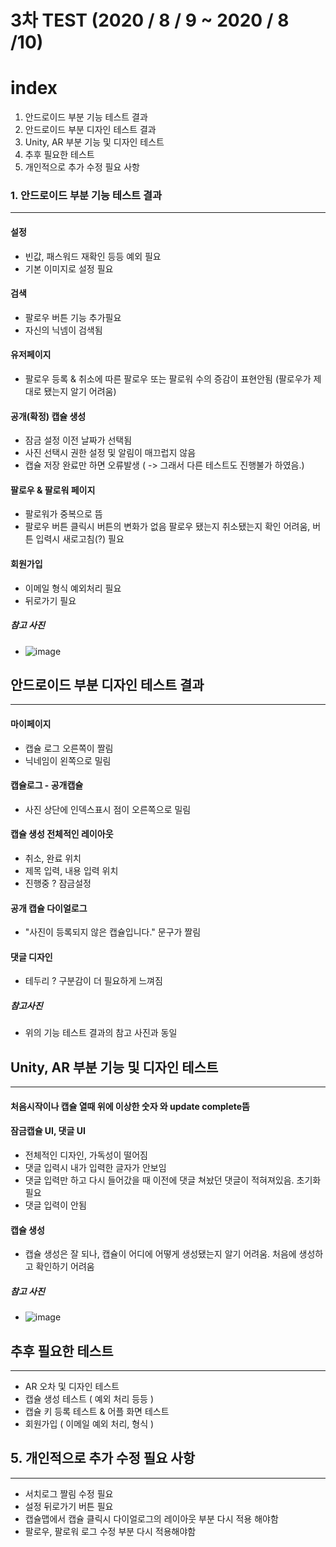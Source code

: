 # 3차 TEST (2020 / 8 / 9 ~ 2020 / 8 /10)

# index
1. 안드로이드 부분 기능 테스트 결과 
2. 안드로이드 부분 디자인 테스트 결과
3. Unity, AR 부분 기능 및 디자인 테스트
4. 추후 필요한 테스트
5. 개인적으로 추가 수정 필요 사항

### 1. 안드로이드 부분 기능 테스트 결과
---

#### 설정

- 빈값, 패스워드 재확인 등등 예외 필요
- 기본 이미지로 설정 필요

#### 검색

- 팔로우 버튼 기능 추가필요
- 자신의 닉넴이 검색됨

#### 유저페이지

- 팔로우 등록 & 취소에 따른 팔로우 또는 팔로워 수의 증감이 표현안됨 (팔로우가 제대로 됐는지 알기 어려움)

#### 공개(확정) 캡슐 생성

- 잠금 설정 이전 날짜가 선택됨
- 사진 선택시 권한 설정 및 알림이 매끄럽지 않음
- 캡슐 저장 완료만 하면 오류발생 ( -> 그래서 다른 테스트도 진행불가 하였음.)

#### 팔로우 & 팔로워 페이지

- 팔로워가 중복으로 뜸
- 팔로우 버튼 클릭시 버튼의 변화가 없음 팔로우 됐는지 취소됐는지 확인 어려움, 버튼 입력시 새로고침(?) 필요

#### 회원가입

- 이메일 형식 예외처리 필요
- 뒤로가기 필요

##### 참고 사진

-   ![image](https://user-images.githubusercontent.com/48249549/89738297-631b7880-dab2-11ea-893d-c8bbd085ea80.png)

## 안드로이드 부분 디자인 테스트 결과
---
#### 마이페이지

- 캡슐 로그 오른쪽이 짤림
- 닉네임이 왼쪽으로 밀림

#### 캡슐로그 - 공개캡슐

- 사진 상단에 인덱스표시 점이 오른쪽으로 밀림

#### 캡슐 생성 전체적인 레이아웃

- 취소, 완료 위치
- 제목 입력, 내용 입력 위치
- 진행중 ? 잠금설정

#### 공개 캡슐 다이얼로그

- "사진이 등록되지 않은 캡슐입니다." 문구가 짤림

#### 댓글 디자인

- 테두리 ? 구분감이 더 필요하게 느껴짐

##### 참고사진

-   위의 기능 테스트 결과의 참고 사진과 동일

## Unity, AR 부분 기능 및 디자인 테스트
---

#### 처음시작이나 캡슐 열때 위에 이상한 숫자 와 update complete뜸

#### 잠금캡슐 UI, 댓글 UI

- 전체적인 디자인, 가독성이 떨어짐
- 댓글 입력시 내가 입력한 글자가 안보임
- 댓글 입력만 하고 다시 들어갔을 때 이전에 댓글 쳐놨던 댓글이 적혀져있음. 초기화 필요
- 댓글 입력이 안됨

#### 캡슐 생성

- 캡슐 생성은 잘 되나, 캡슐이 어디에 어떻게 생성됐는지 알기 어려움. 처음에 생성하고 확인하기 어려움

##### 참고 사진

-   ![image](https://user-images.githubusercontent.com/48249549/89738294-5b5bd400-dab2-11ea-8a65-8092a42fade2.png)



## 추후 필요한 테스트

---

- AR 오차 및 디자인 테스트
- 캡슐 생성 테스트 ( 예외 처리 등등 )
- 캡슐 키 등록 테스트 & 어플 화면 테스트
- 회원가입 ( 이메일 예외 처리, 형식 )

## 5. 개인적으로 추가 수정 필요 사항

---

- 서치로그 짤림 수정 필요
- 설정 뒤로가기 버튼 필요
- 캡슐맵에서 캡슐 클릭시 다이얼로그의 레이아웃 부분 다시 적용 해야함
- 팔로우, 팔로워 로그 수정 부분 다시 적용해야함